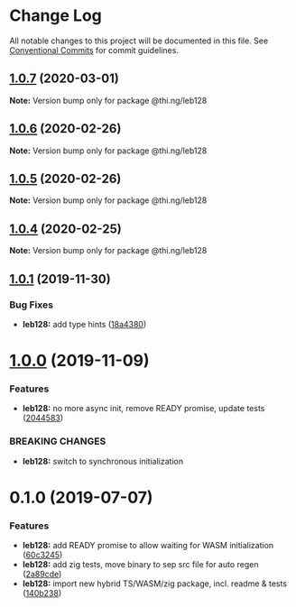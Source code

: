 # Change Log

All notable changes to this project will be documented in this file.
See [Conventional Commits](https://conventionalcommits.org) for commit guidelines.

## [1.0.7](https://github.com/thi-ng/umbrella/compare/@thi.ng/leb128@1.0.6...@thi.ng/leb128@1.0.7) (2020-03-01)

**Note:** Version bump only for package @thi.ng/leb128





## [1.0.6](https://github.com/thi-ng/umbrella/compare/@thi.ng/leb128@1.0.5...@thi.ng/leb128@1.0.6) (2020-02-26)

**Note:** Version bump only for package @thi.ng/leb128





## [1.0.5](https://github.com/thi-ng/umbrella/compare/@thi.ng/leb128@1.0.4...@thi.ng/leb128@1.0.5) (2020-02-26)

**Note:** Version bump only for package @thi.ng/leb128





## [1.0.4](https://github.com/thi-ng/umbrella/compare/@thi.ng/leb128@1.0.3...@thi.ng/leb128@1.0.4) (2020-02-25)

**Note:** Version bump only for package @thi.ng/leb128





## [1.0.1](https://github.com/thi-ng/umbrella/compare/@thi.ng/leb128@1.0.0...@thi.ng/leb128@1.0.1) (2019-11-30)

### Bug Fixes

* **leb128:** add type hints ([18a4380](https://github.com/thi-ng/umbrella/commit/18a4380336604f4a8fc890296d5c9dce5d9c0cd2))

# [1.0.0](https://github.com/thi-ng/umbrella/compare/@thi.ng/leb128@0.1.5...@thi.ng/leb128@1.0.0) (2019-11-09)

### Features

* **leb128:** no more async init, remove READY promise, update tests ([2044583](https://github.com/thi-ng/umbrella/commit/20445837f5af1891703e1c51fe8db56e69f11c86))

### BREAKING CHANGES

* **leb128:** switch to synchronous initialization

# 0.1.0 (2019-07-07)

### Features

* **leb128:** add READY promise to allow waiting for WASM initialization ([60c3245](https://github.com/thi-ng/umbrella/commit/60c3245))
* **leb128:** add zig tests, move binary to sep src file for auto regen ([2a89cde](https://github.com/thi-ng/umbrella/commit/2a89cde))
* **leb128:** import new hybrid TS/WASM/zig package, incl. readme & tests ([140b238](https://github.com/thi-ng/umbrella/commit/140b238))
